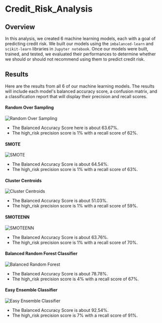 # Credit_Risk_Analysis

## Overview

In this analysis, we created 6 machine learning models, each with a goal of predicting credit risk. We built our models using the `imbalanced-learn` and `scikit-learn` libraries in `Jupyter notebook`. Once our models were built, trained, and tested, we evaluated their performances to determine whether we should or should not recommend using them to predict credit risk.

## Results

Here are the results from all 6 of our machine learning models. The results will include each model's balanced accuracy score, a confusion matrix, and a classification report that will display their precision and recall scores.

#### Random Over Sampling

![Random Over Sampling](https://user-images.githubusercontent.com/94764735/164114325-655fd09f-a980-49e1-a097-d724aa970cb5.png)

- The Balanced Accuracy Score here is about 63.67%.
- The high_risk precision score is 1% with a recall score of 62%.

#### SMOTE

![SMOTE](https://user-images.githubusercontent.com/94764735/164114331-c9df1dcb-1b96-4f28-9c0d-8ac0bb116d5c.png)

- The Balanced Accuracy Score is about 64.54%.
- The high_risk precision score is 1% with a recall score of 63%.

#### Cluster Centroids

![Cluster Centroids](https://user-images.githubusercontent.com/94764735/164114342-f71219e8-195b-42a0-a872-3723ffeca943.png)

- The Balanced Accuracy Score is about 51.03%.
- The high_risk precision score is 1% with a recall score of 59%.

#### SMOTEENN

![SMOTEENN](https://user-images.githubusercontent.com/94764735/164114351-beb14a44-c149-4d1b-8e05-cac7e44b2279.png)

- The Balanced Accuracy Score is about 63.76%.
- The high_risk precision score is 1% with a recall score of 70%.

#### Balanced Random Forest Classifier

![Balanced Random Forest](https://user-images.githubusercontent.com/94764735/164114357-2dad562b-9753-4f03-887e-f378b9b61841.png)

- The Balanced Accuracy Score is about 78.78%.
- The high_risk precision score is 4% with a recall score of 67%.

#### Easy Ensemble Classifier

![Easy Ensemble Classifier](https://user-images.githubusercontent.com/94764735/164114370-15984df0-971f-460d-a96b-13f49851c607.png)

- The Balanced Accuracy Score is about 92.54%.
- The high_risk precision score is 7% with a recall score of 91%.
